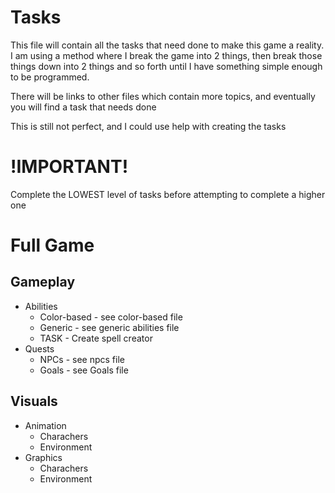 # Tasks
This file will contain all the tasks that need done to make this game a reality. I am using a method where I break the game into 2 things, then break those things down into 2 things and so forth until I have something simple enough to be programmed.

There will be links to other files which contain more topics, and eventually you will find a task that needs done

This is still not perfect, and I could use help with creating the tasks

# !IMPORTANT!
Complete the LOWEST level of tasks before attempting to complete a higher one

# Full Game
## Gameplay
* Abilities
  * Color-based - see color-based file
  * Generic - see generic abilities file
  * TASK - Create spell creator
* Quests
  * NPCs - see npcs file
  * Goals - see Goals file
## Visuals
* Animation
  * Charachers
  * Environment
* Graphics
  * Charachers
  * Environment
